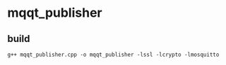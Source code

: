 # mqqt_publisher

## build
```
g++ mqqt_publisher.cpp -o mqqt_publisher -lssl -lcrypto -lmosquitto
```
